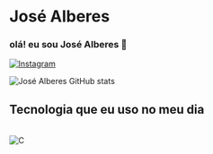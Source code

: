 # José Alberes 

### olá! eu sou José Alberes 👋

[![Instagram](https://img.shields.io/badge/Instagram-E4405F?style=for-the-badge&logo=instagram&logoColor=white)](https://instagram.com/jose_alberes198?igshid=MzMyNGUyNmU2YQ==)

![José Alberes GitHub stats](https://github-readme-stats.vercel.app/api?username=José_Alberes&show_icons=true&theme=radical)

## Tecnologia que eu uso no meu dia

<div style ="display: inline_block">
<br/>
<img aling="center" alt="C"
src="https://img.shields.io/badge/C-00599C?style=for-the-badge&logo=c&logoColor=white"/>
</div>
